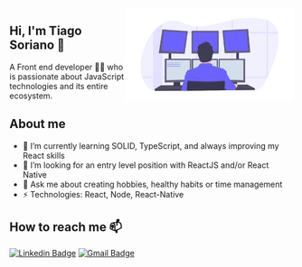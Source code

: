 <img align="right" src="https://github.com/tiago-web/tiago-web/blob/master/images/illustration.png" width="300"/>

## Hi, I'm Tiago Soriano 👋
A Front end developer 👨‍💻 who is passionate about JavaScript technologies and its entire ecosystem.

## About me

- 🌱 I’m currently learning SOLID, TypeScript, and always improving my React skills
- 🧐 I’m looking for an entry level position with ReactJS and/or React Native
- 💬 Ask me about creating hobbies, healthy habits or time management
- ⚡ Technologies: React, Node, React-Native

## How to reach me 📫
[![Linkedin Badge](https://img.shields.io/badge/-tiagosoriano-blue?style=flat-square&logo=Linkedin&logoColor=white&link=https://www.linkedin.com/in/tiagosoriano/)](https://www.linkedin.com/in/tiagosoriano/)
[![Gmail Badge](https://img.shields.io/badge/-tiagosoriano2000@gmail.com-c14438?style=flat-square&logo=Gmail&logoColor=white&link=mailto:tiagosoriano2000@gmail.com)](mailto:tiagosoriano2000@gmail.com)
